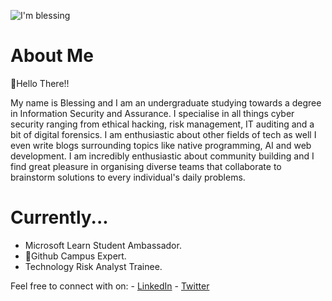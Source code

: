 
![I'm blessing](https://user-images.githubusercontent.com/75522169/169711855-104f408b-99e8-42aa-b00c-49fcf867a0b1.png)

# About Me

👋Hello There!! 

My name is Blessing and I am an undergraduate studying towards a degree in Information Security and Assurance. I specialise in all things cyber security ranging from ethical hacking, risk management, IT auditing and a bit of digital forensics. I am enthusiastic about other fields of tech as well I even write blogs surrounding topics like native programming, AI and web development. I am incredibly enthusiastic about community building and I find great pleasure in organising diverse teams that collaborate to brainstorm solutions to every individual's daily problems. 

# Currently...

  - Microsoft Learn Student Ambassador.
  - 🚩Github Campus Expert.
  - Technology Risk Analyst Trainee.
    
 Feel free to connect with on:
    - [LinkedIn](https://www.linkedin.com/in/blessing-mufaro-kashava/)
    - [Twitter](https://twitter.com/blessing_mufaro)
